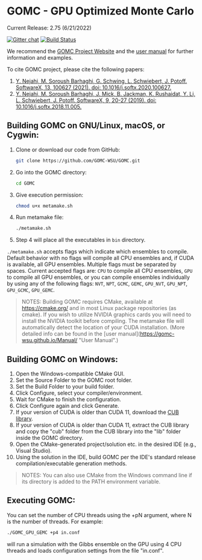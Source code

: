 # GOMC - GPU Optimized Monte Carlo

Current Release: 2.75 (6/21/2022)

[![Gitter chat](https://badges.gitter.im/gitterHQ/gitter.png)](https://gitter.im/GOMC_WSU/Lobby?utm_source=share-link&utm_medium=link&utm_campaign=share-link)
[![Build Status](https://travis-ci.org/GOMC-WSU/GOMC.svg?branch=master)](https://travis-ci.org/GOMC-WSU/GOMC)

We recommend the [GOMC Project Website](https://gomc-wsu.org/ "GOMC Website") and the [user manual](https://gomc-wsu.github.io/Manual/ "User Manual") for further information and examples.

To cite GOMC project, please cite the following papers:
1.  [Y. Nejahi, M. Soroush Barhaghi,  G. Schwing, L. Schwiebert, J. Potoff. SoftwareX, 13, 100627 (2021). doi: 10.1016/j.softx.2020.100627.](https://www.sciencedirect.com/science/article/pii/S235271102030340X)
2.  [Y. Nejahi, M. Soroush Barhaghi, J. Mick, B. Jackman, K. Rushaidat, Y. Li, L. Schwiebert, J. Potoff. SoftwareX, 9, 20-27 (2019). doi: 10.1016/j.softx.2018.11.005.](https://www.sciencedirect.com/science/article/pii/S2352711018301171?via%3Dihub "SoftwareX")

## Building GOMC on GNU/Linux, macOS, or Cygwin:

  1. Clone or download our code from GitHub:
      ```bash
      git clone https://github.com/GOMC-WSU/GOMC.git
      ```
  2. Go into the GOMC directory: 
      ```bash
      cd GOMC
      ```
  3. Give execution permission: 
      ```bash
      chmod u+x metamake.sh
      ```
  4. Run metamake file:
      ```bash
      ./metamake.sh
      ```
  5. Step 4 will place all the executables in ```bin``` directory.

  `./metamake.sh` accepts flags which indicate which ensembles to compile. Default behavior with no flags will compile all CPU ensembles and, if CUDA is available, all GPU ensembles. Multiple flags must be separated by spaces. Current accepted flags are: `CPU` to compile all CPU ensembles, `GPU` to compile all GPU ensembles, or you can compile ensembles individually by using any of the following flags:
  `NVT`, `NPT`, `GCMC`, `GEMC`, `GPU_NVT`, `GPU_NPT`, `GPU_GCMC`, `GPU_GEMC`.

> NOTES: Building GOMC requires CMake, available at https://cmake.org/ and in most Linux package repositories (as cmake). If you wish to utilize NVIDIA graphics cards you will need to install the NVIDIA toolkit before compiling. The metamake file will automatically detect the location of your CUDA installation. (More detailed info can be found in the [user manual](https://gomc-wsu.github.io/Manual/ "User Manual".)

## Building GOMC on Windows:
  1. Open the Windows-compatible CMake GUI.
  2. Set the Source Folder to the GOMC root folder.
  3. Set the Build Folder to your build folder.
  4. Click Configure, select your compiler/environment.
  5. Wait for CMake to finish the configuration.
  6. Click Configure again and click Generate.
  7. If your version of CUDA is older than CUDA 11, download the [CUB library](https://nvlabs.github.io/cub/download_cub.html).
  8. If your version of CUDA is older than CUDA 11, extract the CUB library and copy the "cub" folder from the CUB library into the "lib" folder inside the GOMC directory.
  9. Open the CMake-generated project/solution etc. in the desired IDE (e.g., Visual Studio).
  10. Using the solution in the IDE, build GOMC per the IDE's standard release compilation/executable generation methods.

> NOTES: You can also use CMake from the Windows command line if its directory is added to the PATH environment variable.

## Executing GOMC:
  You can set the number of CPU threads using the +pN argument, where N is the number of threads.
  For example:
  ```bash
  ./GOMC_GPU_GEMC +p4 in.conf
  ```

  will run a simulation with the Gibbs ensemble on the GPU using 4 CPU threads and loads configuration settings from the file "in.conf".

